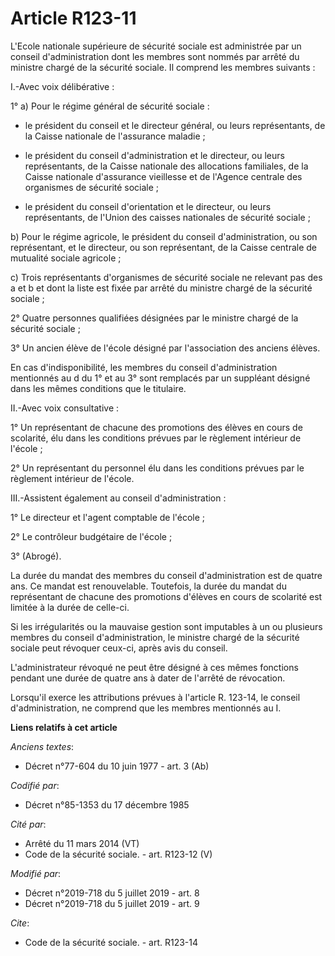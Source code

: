 # Article R123-11

L'Ecole nationale supérieure de sécurité sociale est administrée par un conseil d'administration dont les membres sont nommés
par arrêté du ministre chargé de la sécurité sociale. Il comprend les membres suivants :

I.-Avec voix délibérative :

1° a) Pour le régime général de sécurité sociale :

- le président du conseil et le directeur général, ou leurs représentants, de la Caisse nationale de l'assurance maladie ;

- le président du conseil d'administration et le directeur, ou leurs représentants, de la Caisse nationale des allocations
familiales, de la Caisse nationale d'assurance vieillesse et de l'Agence centrale des organismes de sécurité sociale ;

- le président du conseil d'orientation et le directeur, ou leurs représentants, de l'Union des caisses nationales de
sécurité sociale ;

b) Pour le régime agricole, le président du conseil d'administration, ou son représentant, et le directeur, ou son
représentant, de la Caisse centrale de mutualité sociale agricole ;

c) Trois représentants d'organismes de sécurité sociale ne relevant pas des a et b et dont la liste est fixée par arrêté du
ministre chargé de la sécurité sociale ;

2° Quatre personnes qualifiées désignées par le ministre chargé de la sécurité sociale ;

3° Un ancien élève de l'école désigné par l'association des anciens élèves.

En cas d'indisponibilité, les membres du conseil d'administration mentionnés au d du 1° et au 3° sont remplacés par un
suppléant désigné dans les mêmes conditions que le titulaire.

II.-Avec voix consultative :

1° Un représentant de chacune des promotions des élèves en cours de scolarité, élu dans les conditions prévues par le
règlement intérieur de l'école ;

2° Un représentant du personnel élu dans les conditions prévues par le règlement intérieur de l'école.

III.-Assistent également au conseil d'administration :

1° Le directeur et l'agent comptable de l'école ;

2° Le contrôleur budgétaire de l'école ;

3° (Abrogé).

La durée du mandat des membres du conseil d'administration est de quatre ans. Ce mandat est renouvelable. Toutefois, la durée
du mandat du représentant de chacune des promotions d'élèves en cours de scolarité est limitée à la durée de celle-ci.

Si les irrégularités ou la mauvaise gestion sont imputables à un ou plusieurs membres du conseil d'administration, le
ministre chargé de la sécurité sociale peut révoquer ceux-ci, après avis du conseil.

L'administrateur révoqué ne peut être désigné à ces mêmes fonctions pendant une durée de quatre ans à dater de l'arrêté de
révocation.

Lorsqu'il exerce les attributions prévues à l'article R. 123-14, le conseil d'administration, ne comprend que les membres
mentionnés au I.

**Liens relatifs à cet article**

_Anciens textes_:

  - Décret n°77-604 du 10 juin 1977 - art. 3 (Ab)

_Codifié par_:

  - Décret n°85-1353 du 17 décembre 1985

_Cité par_:

  - Arrêté du 11 mars 2014 (VT)
  - Code de la sécurité sociale. - art. R123-12 (V)

_Modifié par_:

  - Décret n°2019-718 du 5 juillet 2019 - art. 8
  - Décret n°2019-718 du 5 juillet 2019 - art. 9

_Cite_:

  - Code de la sécurité sociale. - art. R123-14
